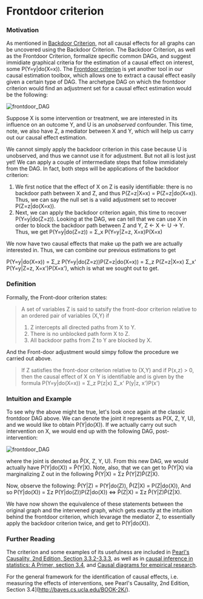 Frontdoor criterion
======

### Motivation

As mentioned in [Backdoor Criterion](https://github.com/limorigu/causal-inf-handbook/blob/master/Common_terms/Identifiability/Backdoor.md), not all causal effects for all graphs can be uncovered using the Backdoor Criterion. The Backdoor Criterion, as well as the Frontdoor Criterion, formalize specific common DAGs, and suggest immidiate graphical criteria for the estimation of a causal effect on interest, some P(Y=y|do(X=x)). The [Frontdoor criterion](https://academic.oup.com/biomet/article-abstract/82/4/669/251647) is yet another tool in our causal estimation toolbox, which allows one to extract a causal effect easily given a certain type of DAG. The archetype DAG on which the frontdoor criterion would find an adjustment set for a causal effect estimation would be the following:

![frontdoor_DAG](https://github.com/limorigu/causal-inf-handbook/blob/master/img/frontdoor_DAG.jpg)

Suppose X is some intervention or treatment, we are interested in its influence on an outcome Y, and U is an _unobserved_ confounder. This time, note, we also have Z, a mediator between X and Y, which will help us carry out our causal effect estimation. 

We cannot simply apply the backdoor criterion in this case because U is unobserved, and thus we cannot use it for adjustment. But not all is lost just yet! We can apply a couple of imtermediate steps that follow immidiately from the DAG. In fact, both steps will be applications of the backdoor criterion:

1. We first notice that the effect of X on Z is easily identifiable: there is no backdoor path between X and Z, and thus P(Z=z|X=x) = P(Z=z|do(X=x)). Thus, we can say the null set is a valid adjustment set to recover P(Z=z|do(X=x)).
2. Next, we can apply the backdoor criterion again, this time to recover P(Y=y|do(Z=z)). Looking at the DAG, we can tell that we can use X in order to block the backdoor path between Z and Y, Z <- X <- U -> Y. Thus, we get P(Y=y|do(Z=z)) = Σ_x P(Y=y|Z=z, X=x)P(X=x)

We now have two causal effects that make up the path we are actually interested in. Thus, we can combine our previous estimations to get

P(Y=y|do(X=x)) = Σ_z P(Y=y|do(Z=z))P(Z=z|do(X=x)) = Σ_z P(Z=z|X=x) Σ_x' P(Y=y|Z=z, X=x')P(X=x'), which is what we sought out to get. 

### Definition 
Formally, the Front-door criterion states:
> A set of variables Z is said to satsify the front-door criterion relative to an ordered pair of variables (X,Y) if
> 1. Z intercepts all directed paths from X to Y. 
> 2. There is no unblocked path form X to Z.
> 3. All backdoor paths from Z to Y are blocked by X.

And the Front-door adjustment would simpy follow the procedure we carried out above.
> If Z satisfies the front-door criterion relative to (X,Y) and if P(x,z) > 0, then the causal effect of X on Y is identifiable and is given by the formula
> P(Y=y|do(X=x)) = Σ_z P(z|x) Σ_x' P(y|z, x')P(x')

### Intuition and Example

To see why the above might be true, let's look once again at the classic frontdoor DAG above. We can denote the joint it represents as P(X, Z, Y, U), and we would like to obtain P(Y|do(X)). If we actually carry out such intervention on X, we would end up with the following DAG, post-intervention:

![frontdoor_DAG](https://github.com/limorigu/causal-inf-handbook/blob/master/img/frontdoor_DAG_intervened.png)

where the joint is denoted as P̂(X, Z, Y, U). From this new DAG, we would actually have P(Y|do(X)) = P̂(Y|X). Note, also, that we can get to P̂(Y|X) via marginalizing Z out in the following P̂(Y|X) = Σz P̂(Y|Z)P̂(Z|X).

Now, observe the following:
P̂(Y|Z) = P(Y|do(Z)),
P̂(Z|X) = P(Z|do(X)), 
And so 
P(Y|do(X)) = Σz P(Y|do(Z))P(Z|do(X)) <=> P̂(Z|X) = Σz P̂(Y|Z)P̂(Z|X). 

We have now shown the equivalence of these statements between the original graph and the intervened graph, which gets exactly at the intuition behind the frontdoor criterion, which levarage the mediator Z, to essentially apply the backdoor criterion twice, and get to P(Y|do(X)).

### Further Reading
The criterion and some examples of its usefulness are included in [Pearl's Causality, 2nd Edition, Section 3.3.2-3.3.3](http://bayes.cs.ucla.edu/BOOK-2K/), as well as in [causal inference in statistics: A Primer, section 3.4](http://bayes.cs.ucla.edu/PRIMER/), and [Causal diagrams for empirical research](https://academic.oup.com/biomet/article-abstract/82/4/669/251647).

For the general framework for the identification of causal effects, i.e. measuring the effects of interventions, see Pearl's Causality, 2nd Edition, Section 3.4](http://bayes.cs.ucla.edu/BOOK-2K/).


